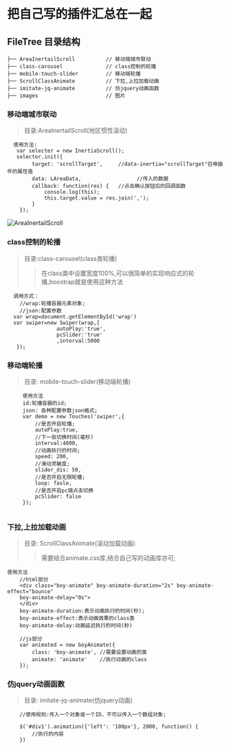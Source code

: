 # 把自己写的插件汇总在一起
## FileTree 目录结构
```
├── AreaInertailScroll          // 移动端城市联动
├── class-carousel              // class控制的轮播  
├── mobile-touch-slider         // 移动端轮播
├── ScrollClassAnimate          // 下拉,上拉加载动画
├── imitate-jq-animate          // 仿jquery动画函数
├── images					    // 图片

```
### 移动端城市联动
>目录:AreaInertailScroll(地区惯性滚动)
```
  使用方法:
   var selecter = new InertiaScroll();
   selecter.init({
		target: 'scrollTarget',     //data-inertia="scrollTarget"召唤插件的属性值
		data: LAreaData,			      //传入的数据
		callback: function(res) {   //点击确认按钮后的回调函数
			console.log(this);
			this.target.value = res.join(',');
		}
	}); 
```
![AreaInertailScroll](https://github.com/WangZhenHao/plugin-collect/blob/master/images/AreaInertiaScroll/AreaInertiaScroll.gif)

### class控制的轮播

>目录:class-carousel(class类轮播)
>>在class类中设置宽度100%,可以很简单的实现响应式的轮播,boostrap就是使用这种方法
```
  调用方式：
    //wrap:轮播容器元素对象;
	//json:配置参数
  var wrap=document.getElementById('wrap')
  var swiper=new Swiper(wrap,{
                autoPlay:'true',
                pcSlider:'true'
                ,interval:5000
   });

```

### 移动端轮播
>目录: mobile-touch-slider(移动端轮播)
```
     使用方法
     id:轮播容器的id;
     json: 各种配置参数json格式;
     var demo = new Touches('swiper',{
     	 //是否开启轮播;
         autoPlay:true,
         //下一张切换时间(毫秒)
         interval:4000,
         //动画执行的时间;
         speed: 200,
         //滑动灵敏度;
         slider_dis: 50,
         //是否开启无限轮播;
         loop: fasle,
         //是否开启pc端点击切换
         pcSlider: false
     });


```

### 下拉,上拉加载动画
>目录: ScrollClassAnimate(滚动加载动画)
>>需要结合animate.css库,结合自己写的动画库亦可;
```
使用方法
 	//html部分
 	<div class="boy-animate" boy-animate-duration="2s" boy-animate-effect="bounce" 
 	boy-animate-delay="0s">
 	</div>
 	boy-animate-duration:表示动画执行的时间(秒);
 	boy-animate-effect:表示动画效果的class类
 	boy-animate-delay:动画延迟执行的时间(秒)

 	//js部分
    var animated = new boyAnimate({
  		class: 'boy-animate', //需要设置动画的类
  		animate: 'animate'	  //执行动画的class
	});
```

### 仿jquery动画函数
>目录: imitate-jq-animate(仿jquery动画)
```
	//使用规则:传入一个对象或一个ID，不可以传入一个数组对象;

	$('#div1').animation({'left': '100px'}, 2000, function() {
		//执行的内容
	})
```